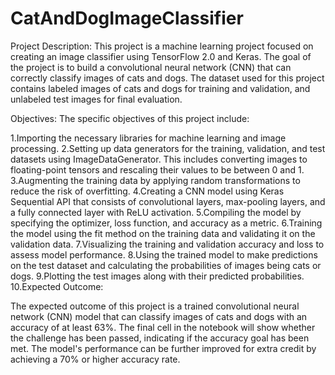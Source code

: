 # CatAndDogImageClassifier

Project Description:
This project is a machine learning project focused on creating an image classifier using TensorFlow 2.0 and Keras. The goal of the project is to build a convolutional neural network (CNN) that can correctly classify images of cats and dogs. The dataset used for this project contains labeled images of cats and dogs for training and validation, and unlabeled test images for final evaluation.

Objectives:
The specific objectives of this project include:

1.Importing the necessary libraries for machine learning and image processing.
2.Setting up data generators for the training, validation, and test datasets using ImageDataGenerator. This includes converting images to floating-point tensors and rescaling their values to be between 0 and 1.
3.Augmenting the training data by applying random transformations to reduce the risk of overfitting.
4.Creating a CNN model using Keras Sequential API that consists of convolutional layers, max-pooling layers, and a fully connected layer with ReLU activation.
5.Compiling the model by specifying the optimizer, loss function, and accuracy as a metric.
6.Training the model using the fit method on the training data and validating it on the validation data.
7.Visualizing the training and validation accuracy and loss to assess model performance.
8.Using the trained model to make predictions on the test dataset and calculating the probabilities of images being cats or dogs.
9.Plotting the test images along with their predicted probabilities.
10.Expected Outcome:

The expected outcome of this project is a trained convolutional neural network (CNN) model that can classify images of cats and dogs with an accuracy of at least 63%. The final cell in the notebook will show whether the challenge has been passed, indicating if the accuracy goal has been met. The model's performance can be further improved for extra credit by achieving a 70% or higher accuracy rate.

